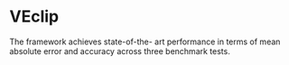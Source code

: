 # VEclip
The framework achieves state-of-the- art performance in terms of mean absolute error and accuracy across three benchmark tests. 
